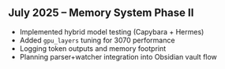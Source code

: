 ## July 2025 – Memory System Phase II

- Implemented hybrid model testing (Capybara + Hermes)
- Added `gpu_layers` tuning for 3070 performance
- Logging token outputs and memory footprint
- Planning parser+watcher integration into Obsidian vault flow
